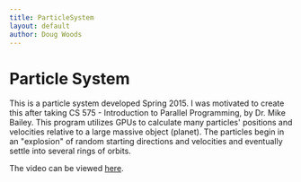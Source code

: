 ```yaml
---
title: ParticleSystem
layout: default
author: Doug Woods
---
```


Particle System
=========

This is a particle system developed Spring 2015. I was motivated to create this after taking CS 575 - Introduction to Parallel Programming, by Dr. Mike Bailey. This program utilizes GPUs to calculate many particles' positions and velocities relative to a large massive object (planet). The particles begin in an "explosion" of random starting directions and velocities and eventually settle into several rings of orbits.

The video can be viewed  [here](https://github.com/rtrp/osu-transport/blob/gh-pages/users/woodsdou/ParticleSystem/planet480p.mov?raw=true).
